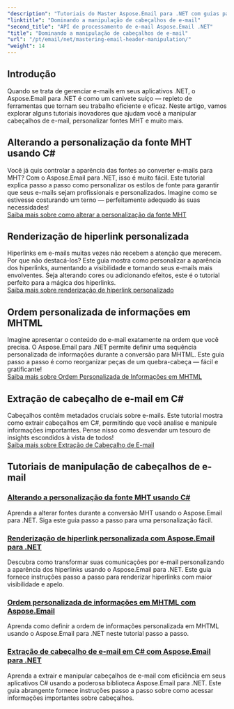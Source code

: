 ```yaml
---
"description": "Tutoriais do Master Aspose.Email para .NET com guias passo a passo sobre manipulação de cabeçalhos de e-mail, personalização de fontes, renderização de hiperlinks e ordenação de informações MHTML."
"linktitle": "Dominando a manipulação de cabeçalhos de e-mail"
"second_title": "API de processamento de e-mail Aspose.Email .NET"
"title": "Dominando a manipulação de cabeçalhos de e-mail"
"url": "/pt/email/net/mastering-email-header-manipulation/"
"weight": 14
---
```


## Introdução

Quando se trata de gerenciar e-mails em seus aplicativos .NET, o Aspose.Email para .NET é como um canivete suíço — repleto de ferramentas que tornam seu trabalho eficiente e eficaz. Neste artigo, vamos explorar alguns tutoriais inovadores que ajudam você a manipular cabeçalhos de e-mail, personalizar fontes MHT e muito mais.

## Alterando a personalização da fonte MHT usando C#  
Você já quis controlar a aparência das fontes ao converter e-mails para MHT? Com o Aspose.Email para .NET, isso é muito fácil. Este tutorial explica passo a passo como personalizar os estilos de fonte para garantir que seus e-mails sejam profissionais e personalizados. Imagine como se estivesse costurando um terno — perfeitamente adequado às suas necessidades!  
[Saiba mais sobre como alterar a personalização da fonte MHT](./changing-mht-font-customization/)  

## Renderização de hiperlink personalizada  
Hiperlinks em e-mails muitas vezes não recebem a atenção que merecem. Por que não destacá-los? Este guia mostra como personalizar a aparência dos hiperlinks, aumentando a visibilidade e tornando seus e-mails mais envolventes. Seja alterando cores ou adicionando efeitos, este é o tutorial perfeito para a mágica dos hiperlinks.  
[Saiba mais sobre renderização de hiperlink personalizado](./custom-hyperlink-rendering/)  

## Ordem personalizada de informações em MHTML  
Imagine apresentar o conteúdo do e-mail exatamente na ordem que você precisa. O Aspose.Email para .NET permite definir uma sequência personalizada de informações durante a conversão para MHTML. Este guia passo a passo é como reorganizar peças de um quebra-cabeça — fácil e gratificante!  
[Saiba mais sobre Ordem Personalizada de Informações em MHTML](./custom-order-of-information-in-mhtml/)  

## Extração de cabeçalho de e-mail em C#  
Cabeçalhos contêm metadados cruciais sobre e-mails. Este tutorial mostra como extrair cabeçalhos em C#, permitindo que você analise e manipule informações importantes. Pense nisso como desvendar um tesouro de insights escondidos à vista de todos!  
[Saiba mais sobre Extração de Cabeçalho de E-mail](./email-header-extraction/)  

## Tutoriais de manipulação de cabeçalhos de e-mail
### [Alterando a personalização da fonte MHT usando C#](./changing-mht-font-customization/)
Aprenda a alterar fontes durante a conversão MHT usando o Aspose.Email para .NET. Siga este guia passo a passo para uma personalização fácil.
### [Renderização de hiperlink personalizada com Aspose.Email para .NET ](./custom-hyperlink-rendering/)
Descubra como transformar suas comunicações por e-mail personalizando a aparência dos hiperlinks usando o Aspose.Email para .NET. Este guia fornece instruções passo a passo para renderizar hiperlinks com maior visibilidade e apelo.
### [Ordem personalizada de informações em MHTML com Aspose.Email](./custom-order-of-information-in-mhtml/)
Aprenda como definir a ordem de informações personalizada em MHTML usando o Aspose.Email para .NET neste tutorial passo a passo.
### [Extração de cabeçalho de e-mail em C# com Aspose.Email para .NET](./email-header-extraction/)
Aprenda a extrair e manipular cabeçalhos de e-mail com eficiência em seus aplicativos C# usando a poderosa biblioteca Aspose.Email para .NET. Este guia abrangente fornece instruções passo a passo sobre como acessar informações importantes sobre cabeçalhos.